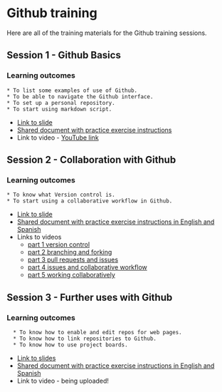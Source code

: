 # Github training

Here are all of the training materials for the Github training sessions.

## Session 1 - Github Basics
### Learning outcomes
    * To list some examples of use of Github.
    * To be able to navigate the Github interface.
    * To set up a personal repository.
    * To start using markdown script. 

* [Link to slide](https://github.com/open-phytoliths/ICOPS-training-2022/blob/main/Github/2022-02-11_Session-1-GitHub-Basic-Intro.pdf)
* [Shared document with practice exercise instructions]() 
* Link to video - [YouTube link](https://www.youtube.com/watch?v=uVsYTv4CG14)


## Session 2 - Collaboration with Github
### Learning outcomes
    * To know what Version control is.
    * To start using a collaborative workflow in Github.

* [Link to slide](https://github.com/open-phytoliths/ICOPS-training-2022/blob/main/Github/2022-03-25_Session-2-Collaboration-with-GitHub.pdf) 
* [Shared document with practice exercise instructions in English and Spanish](https://github.com/open-phytoliths/ICOPS-training-2022/blob/main/Github/Github-session-2-shared-document.md)
* Links to videos 
   * [part 1 version control](https://www.youtube.com/watch?v=QFNts5RJ0sM)
   * [part 2 branching and forking](https://www.youtube.com/watch?v=EjUMKh-pE3A)
   * [part 3 pull requests and issues](https://www.youtube.com/watch?v=gJXVxrtvTLU)
   * [part 4 issues and collaborative workflow](https://www.youtube.com/watch?v=RgfN5QqFxxg&t=91s)
   * [part 5 working collaboratively](https://www.youtube.com/watch?v=BaxgtJYkE98)

## Session 3 - Further uses with Github
### Learning outcomes
      * To know how to enable and edit repos for web pages.
      * To know how to link repositories to Github.
      * To know how to use project boards.

* [Link to slides](https://github.com/open-phytoliths/ICOPS-training-2022/blob/main/Github/2022-04-22_Session-3-Further-uses-of-GitHub.pdf)
* [Shared document with practice exercise instructions in English and Spanish](https://github.com/open-phytoliths/ICOPS-training-2022/blob/main/Github/Github-session-3-shared-document.md.md)
* Link to video - being uploaded!



